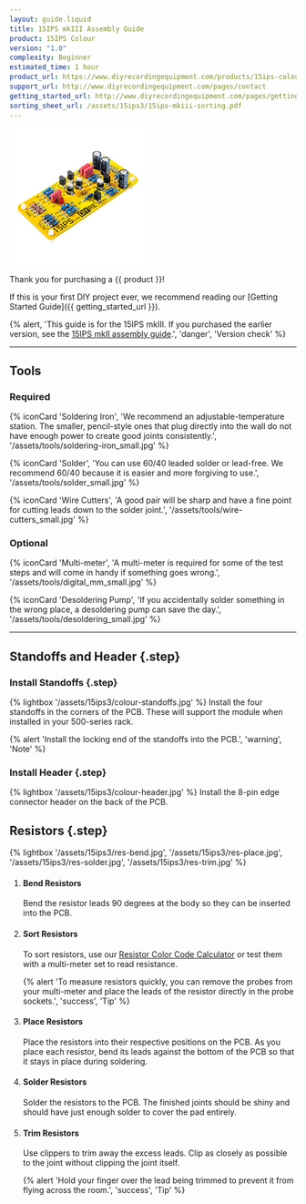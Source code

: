 ```yaml
---
layout: guide.liquid
title: 15IPS mkIII Assembly Guide
product: 15IPS Colour
version: "1.0"
complexity: Beginner
estimated_time: 1 hour
product_url: https://www.diyrecordingequipment.com/products/15ips-colour
support_url: http://www.diyrecordingequipment.com/pages/contact
getting_started_url: http://www.diyrecordingequipment.com/pages/getting-started
sorting_sheet_url: /assets/15ips3/15ips-mkiii-sorting.pdf
---
```


![{{ product }}](/assets/15ips3/15ips-mkiii-medium.jpg)

Thank you for purchasing a {{ product }}!

If this is your first DIY project ever, we recommend reading our [Getting Started Guide]({{ getting_started_url }}).

{% alert, 'This guide is for the 15IPS mkIII. If you purchased the earlier version, see the [15IPS mkII assembly guide](https://manuals.diy.re/15ips).', 'danger', 'Version check' %}

---

## Tools

### Required

{% iconCard 'Soldering Iron', 'We recommend an adjustable-temperature station. The smaller, pencil-style ones that plug directly into the wall do not have enough power to create good joints consistently.', '/assets/tools/soldering-iron_small.jpg' %}

{% iconCard 'Solder', 'You can use 60/40 leaded solder or lead-free. We recommend 60/40 because it is easier and more forgiving to use.', '/assets/tools/solder_small.jpg' %}

{% iconCard 'Wire Cutters', 'A good pair will be sharp and have a fine point for cutting leads down to the solder joint.', '/assets/tools/wire-cutters_small.jpg' %}


### Optional

{% iconCard 'Multi-meter', 'A multi-meter is required for some of the test steps and will come in handy if something goes wrong.', '/assets/tools/digital_mm_small.jpg' %}


{% iconCard 'Desoldering Pump', 'If you accidentally solder something in the wrong place, a desoldering pump can save the day.', '/assets/tools/desoldering_small.jpg' %}

---

## Standoffs and Header {.step}
### Install Standoffs {.step}
{% lightbox '/assets/15ips3/colour-standoffs.jpg' %}
Install the four standoffs in the corners of the PCB. These will support the module when installed in your 500-series rack.

{% alert 'Install the locking end of the standoffs into the PCB.', 'warning', 'Note' %}
### Install Header {.step}
{% lightbox '/assets/15ips3/colour-header.jpg' %}
Install the 8-pin edge connector header on the back of the PCB.

## Resistors {.step}

{% lightbox '/assets/15ips3/res-bend.jpg', '/assets/15ips3/res-place.jpg', '/assets/15ips3/res-solder.jpg', '/assets/15ips3/res-trim.jpg' %}

1. #### Bend Resistors
    
    Bend the resistor leads 90 degrees at the body so they can be inserted into the PCB.
1. #### Sort Resistors
    
    To sort resistors, use our [Resistor Color Code Calculator](https://www.diyrecordingequipment.com/pages/resistor-color-code-calculator) or test them with a multi-meter set to read resistance.

    {% alert 'To measure resistors quickly, you can remove the probes from your multi-meter and place the leads of the resistor directly in the probe sockets.', 'success', 'Tip' %}
1. #### Place Resistors
    
    Place the resistors into their respective positions on the PCB. As you place each resistor, bend its leads against the bottom of the PCB so that it stays in place during soldering.
1. #### Solder Resistors
    
    Solder the resistors to the PCB. The finished joints should be shiny and should have just enough solder to cover the pad entirely.
1. #### Trim Resistors

    Use clippers to trim away the excess leads. Clip as closely as possible to the joint without clipping the joint itself.

    {% alert 'Hold your finger over the lead being trimmed to prevent it from flying across the room.', 'success', 'Tip' %}
